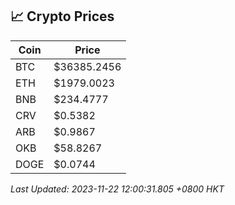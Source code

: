 ## 📈 Crypto Prices

| Coin | Price |
| ---- | ----- |
| BTC | $36385.2456 |
| ETH | $1979.0023 |
| BNB | $234.4777 |
| CRV | $0.5382 |
| ARB | $0.9867 |
| OKB | $58.8267 |
| DOGE | $0.0744 |

_Last Updated: 2023-11-22 12:00:31.805 +0800 HKT_